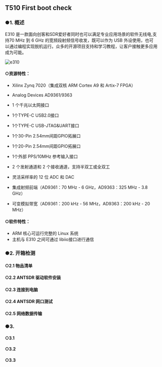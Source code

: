 ## T510 First boot check

### ●1. 概述

E310 是一款面向创客和SDR爱好者同时也可以满足专业应用场景的软件无线电,支持70 MHz 到 6 GHz 的宽频段射频信号收发，既可以作为 USB 外设使用，也可以通过编程实现脱机运行。众多的开源项目支持和学习教程，让客户接触更多应用成为可能。

![e310](./ANTSDR_E310_Reference_Manual.assets/e310.jpg)

  #### ○资源特性：

- Xilinx Zynq 7020（集成双核 ARM Cortex A9 和 Artix-7 FPGA）

- Analog Devices AD9361/9363 

- 1 个千兆以太网接口

- 1个TYPE-C USB2.0接口

- 1个TYPE-C USB-JTAG&UART接口

- 1个30-Pin 2.54mm间距GPIO拓展口

- 1个20-Pin 2.54mm间距GPIO拓展口

- 1个外部 PPS/10MHz 参考输入接口

- 2 个发射通道和 2 个接收通道，支持半双工或全双工

- 灵活采样率的 12 位 ADC 和 DAC

- 集成射频前端（AD9361：70 MHz - 6 GHz，AD9363：325 MHz - 3.8 GHz）

- 可变模拟带宽（AD9361：200 kHz - 56 MHz，AD9363：200 kHz - 20 MHz）

#### ○软件特性：

- ARM 核心可运行完整的 Linux 系统
- 主机与 E310 之间可通过 libiio接口进行通信

### ●2. 开箱检测

#### ○2.1 物品清单

#### ○2.2 ANTSDR 驱动软件安装

#### ○2.3 连接到电脑

#### ○2.4 ANTSDR 网口测试

#### ○2.5 网络数据传输

### ●3. 
#### ○3.1 

#### ○3.2 

#### ○3.3 

